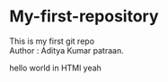 # My-first-repository
This is my first git repo
<br>Author : Aditya Kumar patraan.
<p>hello world in HTMl yeah</p>